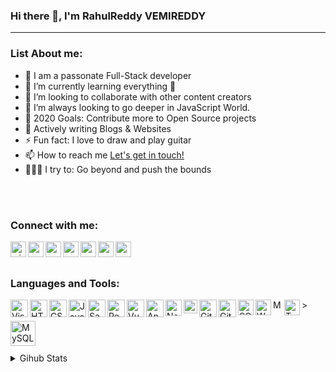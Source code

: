 ### Hi there 👋, I'm RahulReddy VEMIREDDY


<hr/>
<!--
**Rahulreddy730/Rahulreddy730** is a ✨ _special_ ✨ repository because its `README.md` (this file) appears on your GitHub profile.
-->

### List About me:


- 🎤 I am a passonate Full-Stack developer
- 🌱 I’m currently learning everything 🤣
- 👯 I’m looking to collaborate with other content creators
- 🌋 I’m always looking to go deeper in JavaScript World.
- 🥅 2020 Goals: Contribute more to Open Source projects
- 💬 Actively writing Blogs & Websites
- ⚡ Fun fact: I love to draw and play guitar
- 📫 How to reach me <a href="mailto:easwerrahulreddy@gmail.com">Let's get in touch!</a>
- 🧗🏾‍♀️ I try to: Go beyond and push the bounds

<br /><br />

### Connect with me:

<a href="https://easwerrahulreddy.wixsite.com/rahulreddyv" target="_blank">
 <img align="left" alt="wixcom" width="25px" src="https://img.icons8.com/windows/48/000000/wix.png"/>
</a>
<a href="https://codepen.io/Rahulreddy7306" target="_blank">
 <img align="left" alt="rahulreddy | Codepen" width="25px" src="https://img.icons8.com/ios/48/000000/codepen.png"/>
</a>
<a href="mailto:easwerrahulreddy@gmail.com" target="_blank">
 <img align="left" alt="rahulreddy | Mail" width="25px" src="https://img.icons8.com/color/48/000000/apple-mail.png"/>
 </a>
<a href="https://www.linkedin.com/in/rahulreddy-vemireddy/" target="_blank">
 <img align="left" alt="rahulreddy | LinkedIn" width="25px" src="https://img.icons8.com/color/48/000000/linkedin.png"/>
</a>
<a href="https://twitter.com/Rahulreddy7306" target="_blank">
 <img align="left" alt="rahulreddy | Twitter" width="25px" src="https://img.icons8.com/fluency/48/000000/twitter.png"/>
</a>
<a href="https://www.facebook.com/easwerrahul.reddy.7" target="_blank">
 <img align="left" alt="rahulreddy | Facebook" width="25px" src="https://img.icons8.com/fluency/48/000000/facebook-new.png"/>
</a>
<a href="https://www.instagram.com/rockandrollrahul/?hl=en" target="_blank">
 <img align="left" alt="rockandroll | Instagram" width="25px" src="https://img.icons8.com/fluency/48/000000/instagram-new.png"/></a>

<br />
<br />

### Languages and Tools:

<img align="left" alt="Visual Studio Code" width="28px" src="https://img.icons8.com/color/48/000000/visual-studio-code-2019.png"/>
<img align="left" alt="HTML5" width="28px" src="https://img.icons8.com/color/48/000000/html-5--v1.png"/>
<img align="left" alt="CSS3" width="28px" src="https://img.icons8.com/color/48/000000/css3.png"/>
<img align="left" alt="JavaScript" width="28px" src="https://img.icons8.com/color/48/000000/javascript--v1.png"/>
<img align="left" alt="Sass" width="28px" src="https://img.icons8.com/color/48/000000/sass.png"/>
<img align="left" alt="React" width="28px" src="https://img.icons8.com/color/48/000000/react-native.png"/>
<img align="left" alt="Vue" width="28px" src="https://img.icons8.com/color/48/000000/vue-js.png"/>>
<img align="left" alt="Angular" width="28px" src="https://uxwing.com/wp-content/themes/uxwing/download/07-design-and-development/angular.svg" />
<img align="left" alt="Node.js" width="26px" src="https://uxwing.com/wp-content/themes/uxwing/download/07-design-and-development/node-js.png" />
<img align="left" alt="Firebase" width="22px" src="https://uxwing.com/wp-content/themes/uxwing/download/10-brands-and-social-media/google-firebase.png" />
<img align="left" alt="GitHub" width="28px" src="https://uxwing.com/wp-content/themes/uxwing/download/10-brands-and-social-media/github.png" />
<img align="left" alt="Git" width="28px" src="https://uxwing.com/wp-content/themes/uxwing/download/10-brands-and-social-media/git.png" />
<img align="left" alt="SQL" width="25px" src="https://uxwing.com/wp-content/themes/uxwing/download/07-design-and-development/database.png" />
<img align="left" alt="Wordpress" width="25px" src="https://uxwing.com/wp-content/themes/uxwing/download/10-brands-and-social-media/wordpress.png" />
<img align="left" alt="MongoDB" width="15px" top="10px" src="https://uxwing.com/wp-content/themes/uxwing/download/10-brands-and-social-media/mongodb.png" />
<img align="left" alt="Terminal" width="25px" src="https://uxwing.com/wp-content/themes/uxwing/download/07-design-and-development/cmd-terminal.png" />
<br />
<br />

<img align="left" alt="MySQL" width="40px" src="https://www.freepnglogos.com/uploads/logo-mysql-png/logo-mysql-mysql-and-moodle-elearningworld-5.png" />



<br />
<br />
<br />
<div>
<details>
 <summary>Gihub Stats</summary>
<a href="https://github.com/Rahulreddy730">
  <img align="center" src="https://github-readme-stats.vercel.app/api/top-langs/?username=Rahulreddy730&theme=merko&hide_langs_below=1" />
</a>

<br />
<br />
<a href="https://github.com/Rahulreddy730">
 <img align="center" src="https://github-readme-stats.vercel.app/api?username=Rahulreddy730&show_icons=true&theme=merko&line_height=27" alt="Rahulreddy github stats"/>
</a>

<br />
<br />
<!--
<a href="https://github.com/Rahulreddy730/slackclone">
  <img align="center" src="https://github-readme-stats.vercel.app/api/pin/?username=Rahulreddy730&repo=slackcolne&theme=merko" />
</a>-->


<div align="center">

### Show some ❤️ by starring some of the repositories!

</div>

</details>

</div>


